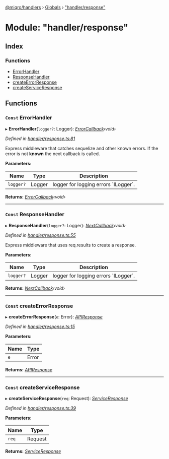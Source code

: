 [@miqro/handlers](../README.md) › [Globals](../globals.md) › ["handler/response"](_handler_response_.md)

# Module: "handler/response"

## Index

### Functions

* [ErrorHandler](_handler_response_.md#const-errorhandler)
* [ResponseHandler](_handler_response_.md#const-responsehandler)
* [createErrorResponse](_handler_response_.md#const-createerrorresponse)
* [createServiceResponse](_handler_response_.md#const-createserviceresponse)

## Functions

### `Const` ErrorHandler

▸ **ErrorHandler**(`logger?`: Logger): *[ErrorCallback](_handler_common_index_.md#errorcallback)‹void›*

*Defined in [handler/response.ts:81](https://github.com/claukers/miqro-express/blob/5fac12b/src/handler/response.ts#L81)*

Express middleware that catches sequelize and other known errors. If the error is not **known** the next callback is called.

**Parameters:**

Name | Type | Description |
------ | ------ | ------ |
`logger?` | Logger | logger for logging errors ´ILogger´.  |

**Returns:** *[ErrorCallback](_handler_common_index_.md#errorcallback)‹void›*

___

### `Const` ResponseHandler

▸ **ResponseHandler**(`logger?`: Logger): *[NextCallback](_handler_common_index_.md#nextcallback)‹void›*

*Defined in [handler/response.ts:55](https://github.com/claukers/miqro-express/blob/5fac12b/src/handler/response.ts#L55)*

Express middleware that uses req.results to create a response.

**Parameters:**

Name | Type | Description |
------ | ------ | ------ |
`logger?` | Logger | logger for logging errors ´ILogger´.  |

**Returns:** *[NextCallback](_handler_common_index_.md#nextcallback)‹void›*

___

### `Const` createErrorResponse

▸ **createErrorResponse**(`e`: Error): *[APIResponse](../classes/_handler_responses_api_.apiresponse.md)*

*Defined in [handler/response.ts:15](https://github.com/claukers/miqro-express/blob/5fac12b/src/handler/response.ts#L15)*

**Parameters:**

Name | Type |
------ | ------ |
`e` | Error |

**Returns:** *[APIResponse](../classes/_handler_responses_api_.apiresponse.md)*

___

### `Const` createServiceResponse

▸ **createServiceResponse**(`req`: Request): *[ServiceResponse](../classes/_handler_responses_service_.serviceresponse.md)*

*Defined in [handler/response.ts:39](https://github.com/claukers/miqro-express/blob/5fac12b/src/handler/response.ts#L39)*

**Parameters:**

Name | Type |
------ | ------ |
`req` | Request |

**Returns:** *[ServiceResponse](../classes/_handler_responses_service_.serviceresponse.md)*

